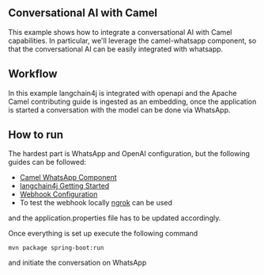 ## Conversational AI with Camel

This example shows how to integrate a conversational AI with Camel capabilities. In particular, we'll leverage the camel-whatsapp component, so that the conversational AI can be easily integrated with whatsapp.

## Workflow

In this example langchain4j is integrated with openapi and the Apache Camel contributing guide is ingested as an embedding, once the application is started a conversation with the model can be done via WhatsApp.

## How to run

The hardest part is WhatsApp and OpenAI configuration, but the following guides can be followed:
* [Camel WhatsApp Component](https://camel.apache.org/components/4.0.x/whatsapp-component.html)
* [langchain4j Getting Started](https://github.com/langchain4j#getting-started)
* [Webhook Configuration](https://developers.facebook.com/docs/whatsapp/cloud-api/guides/set-up-webhooks)
* To test the webhook locally [ngrok](https://ngrok.com/) can be used

and the application.properties file has to be updated accordingly.

Once everything is set up execute the following command

`mvn package spring-boot:run`

and initiate the conversation on WhatsApp